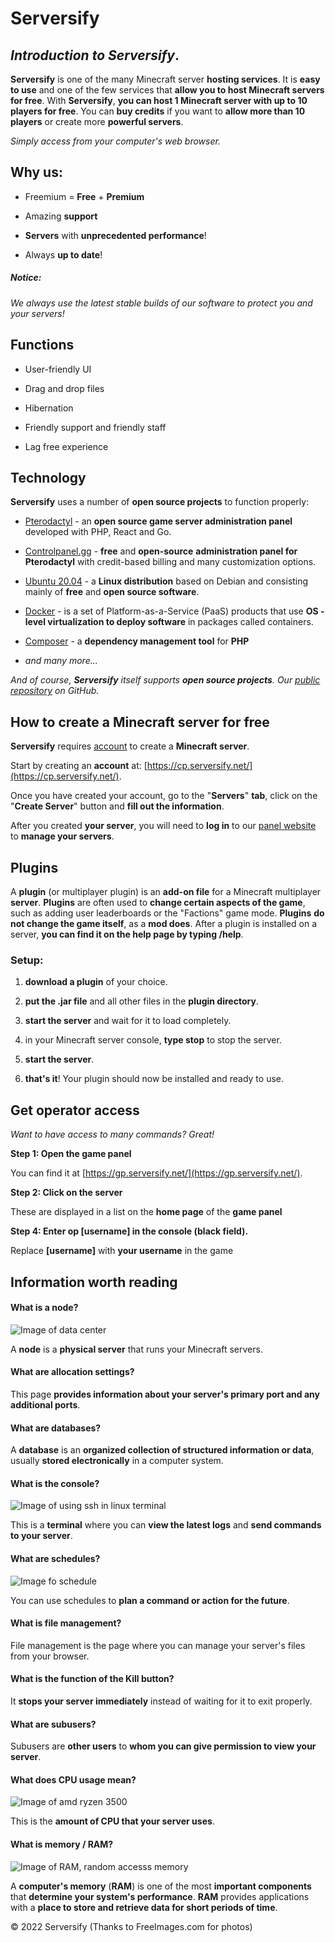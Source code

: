 # Serversify

## _Introduction to Serversify_.

**Serversify**  is one of the many Minecraft server  **hosting services**. It is  **easy to use**  and one of the few services that  **allow you to host Minecraft servers for free**. With  **Serversify**,  **you can host 1 Minecraft server with up to 10 players for free**. You can  **buy credits**  if you want to  **allow more than 10 players**  or create more  **powerful servers**.

_Simply access from your computer's web browser._

## Why us:

-   Freemium =  **Free**  +  **Premium**
    
-   Amazing  **support**
    
-   **Servers**  with  **unprecedented performance**!
    
-   Always  **up to date**!
    

##### Notice:

_We always use the latest stable builds of our software to protect you and your servers!_

## Functions

-   User-friendly UI
    
-   Drag and drop files
    
-   Hibernation
    
-   Friendly support and friendly staff
    
-   Lag free experience
    

## Technology

**Serversify**  uses a number of  **open source projects**  to function properly:

-   [Pterodactyl](https://pterodactyl.io/)  - an  **open source game server administration panel**  developed with PHP, React and Go.
    
-   [Controlpanel.gg](https://pterodactyl.io/)  -  **free**  and  **open-source**  **administration panel for Pterodactyl**  with credit-based billing and many customization options.
    
-   [Ubuntu 20.04](https://ubuntu.com/)  - a  **Linux distribution**  based on Debian and consisting mainly of  **free**  and  **open source software**.
    
-   [Docker](https://docker.com/)  - is a set of Platform-as-a-Service (PaaS) products that use  **OS -level virtualization to deploy software**  in packages called containers.
    
-   [Composer](https://getcomposer.org/)  - a  **dependency management tool**  for  **PHP**
    
-   _and many more..._
    

_And of course,  **Serversify**  itself supports  **open source projects**. Our  [public repository](https://github.com/Serversify)  on GitHub._

## How to create a Minecraft server for free

**Serversify**  requires  [account](https://cp.serversify.net/register)  to create a  **Minecraft server**.

Start by creating an  **account**  at:  [https://cp.serversify.net/](https://cp.serversify.net/).

Once you have created your account, go to the "**Servers**"  **tab**, click on the "**Create Server**" button and  **fill out the information**.

After you created  **your server**, you will need to  **log in**  to our  [panel website](https://gp.serversify.net/auth/login)  to  **manage your servers**.

## Plugins

A  **plugin**  (or multiplayer plugin) is an  **add-on file**  for a Minecraft multiplayer  **server**.  **Plugins**  are often used to  **change certain aspects of the game**, such as adding user leaderboards or the "Factions" game mode.  **Plugins**  **do not change the game itself**, as a  **mod does**. After a plugin is installed on a server,  **you can find it on the help page by typing /help**.

### Setup:

1.  **download a plugin**  of your choice.
    
2.  **put the .jar file**  and all other files in the  **plugin directory**.
    
3.  **start the server**  and wait for it to load completely.
    
4.  in your Minecraft server console,  **type stop**  to stop the server.
    
5.  **start the server**.
    
6.  **that's it**! Your plugin should now be installed and ready to use.
    

## Get operator access

_Want to have access to many commands? Great!_

**Step 1: Open the game panel**

You can find it at  [https://gp.serversify.net/](https://gp.serversify.net/).

**Step 2: Click on the server**

These are displayed in a list on the  **home page**  of the  **game panel**

**Step 4: Enter op [username] in the console (black field).**

Replace  **[username]**  with  **your username**  in the game

## Information worth reading

#### What is a node?

![Image of data center](https://images.freeimages.com/images/large-previews/fa0/serverroom-1242635.jpg)

A  **node**  is a  **physical server**  that runs your Minecraft servers.

#### What are allocation settings?

This page  **provides information about your server's primary port and any additional ports**.

#### What are databases?

A  **database**  is an  **organized collection of structured information or data**, usually  **stored electronically**  in a computer system.

#### What is the console?

![Image of using ssh in linux terminal](https://images.freeimages.com/images/large-previews/482/internet-1462453.jpg)

This is a  **terminal**  where you can  **view the latest logs**  and  **send commands to your server**.

#### What are schedules?

![Image fo schedule](https://images.freeimages.com/images/large-previews/97f/calendar-series-4-1192550.jpg)

You can use schedules to  **plan a command or action for the future**.

#### What is file management?

File management is the page where you can manage your server's files from your browser.

#### What is the function of the Kill button?

It  **stops your server immediately**  instead of waiting for it to exit properly.

#### What are subusers?

Subusers are  **other users**  to  **whom you can give permission to view your server**.

#### What does CPU usage mean?

![Image of amd ryzen 3500](https://images.freeimages.com/images/large-previews/7d9/amd-athlon-64-1243341.jpg)

This is the  **amount of CPU that your server uses**.

#### What is memory / RAM?

![Image of RAM, random accesss memory](https://images.freeimages.com/images/large-previews/9bc/ram-1515556.jpg)

A  **computer's memory**  (**RAM**) is one of the most  **important components**  that  **determine your system's performance**.  **RAM**  provides applications with a  **place to store and retrieve data for short periods of time**.

© 2022 Serversify (Thanks to FreeImages.com for photos)
